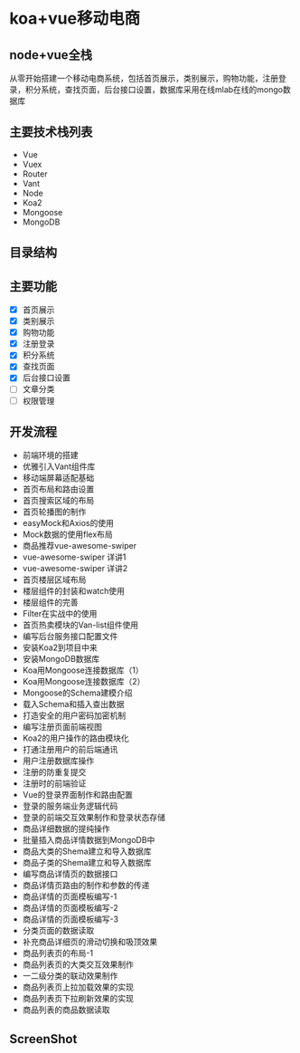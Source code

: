 # koa+vue移动电商

node+vue全栈
---
从零开始搭建一个移动电商系统，包括首页展示，类别展示，购物功能，注册登录，积分系统，查找页面，后台接口设置，数据库采用在线mlab在线的mongo数据库

## 主要技术栈列表
- Vue
- Vuex
- Router
- Vant
- Node
- Koa2
- Mongoose
- MongoDB
## 目录结构

## 主要功能
- [x] 首页展示
- [x] 类别展示
- [x] 购物功能
- [x] 注册登录
- [x] 积分系统
- [x] 查找页面
- [x] 后台接口设置
- [ ] 文章分类
- [ ] 权限管理
## 开发流程
- 前端环境的搭建
- 优雅引入Vant组件库
- 移动端屏幕适配基础
- 首页布局和路由设置
- 首页搜索区域的布局
- 首页轮播图的制作
- easyMock和Axios的使用
- Mock数据的使用flex布局
- 商品推荐vue-awesome-swiper
- vue-awesome-swiper 详讲1
- vue-awesome-swiper 详讲2
- 首页楼层区域布局
- 楼层组件的封装和watch使用
- 楼层组件的完善
- Filter在实战中的使用
- 首页热卖模块的Van-list组件使用
- 编写后台服务接口配置文件
- 安装Koa2到项目中来
- 安装MongoDB数据库
- Koa用Mongoose连接数据库（1）
- Koa用Mongoose连接数据库（2）
- Mongoose的Schema建模介绍
- 载入Schema和插入查出数据
- 打造安全的用户密码加密机制
- 编写注册页面前端视图
-  Koa2的用户操作的路由模块化
- 打通注册用户的前后端通讯
- 用户注册数据库操作
- 注册的防重复提交
- 注册时的前端验证
- Vue的登录界面制作和路由配置
- 登录的服务端业务逻辑代码
- 登录的前端交互效果制作和登录状态存储
- 商品详细数据的提纯操作
- 批量插入商品详情数据到MongoDB中
- 商品大类的Shema建立和导入数据库
- 商品子类的Shema建立和导入数据库
- 编写商品详情页的数据接口
- 商品详情页路由的制作和参数的传递
- 商品详情的页面模板编写-1
- 商品详情的页面模板编写-2
- 商品详情的页面模板编写-3
- 分类页面的数据读取
- 补充商品详细页的滑动切换和吸顶效果
- 商品列表页的布局-1
- 商品列表页的大类交互效果制作
- 一二级分类的联动效果制作
- 商品列表页上拉加载效果的实现
- 商品列表页下拉刷新效果的实现
- 商品列表的商品数据读取
## ScreenShot
